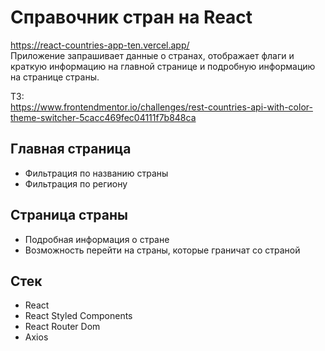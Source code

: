# Справочник стран на React

https://react-countries-app-ten.vercel.app/  
Приложение запрашивает данные о странах, отображает флаги и краткую информацию на главной странице и подробную информацию на странице страны.  
  
ТЗ:  
https://www.frontendmentor.io/challenges/rest-countries-api-with-color-theme-switcher-5cacc469fec04111f7b848ca

## Главная страница
- Фильтрация по названию страны
- Фильтрация по региону

## Страница страны
- Подробная информация о стране
- Возможность перейти на страны, которые граничат со страной

## Стек
- React
- React Styled Components
- React Router Dom
- Axios
